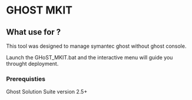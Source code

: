 # GHOST MKIT

## What use for ?

This tool was designed to manage symantec ghost without ghost console.

Launch the GHoST_MKIT.bat and the interactive menu will guide you throught deployment.

### Prerequisties

Ghost Solution Suite version 2.5+
